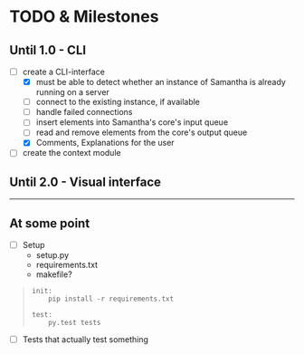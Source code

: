 # TODO & Milestones

## Until 1.0 - CLI

* [ ] create a CLI-interface
    * [x] must be able to detect whether an instance of Samantha is already running on a server
    * [ ] connect to the existing instance, if available
    * [ ] handle failed connections
    * [ ] insert elements into Samantha's core's input queue
    * [ ] read and remove elements from the core's output queue
    * [x] Comments, Explanations for the user
* [ ] create the context module

## Until 2.0 - Visual interface

---

## At some point

* [ ] Setup
    * setup.py
    * requirements.txt
    * makefile?

> ```
> init:
>     pip install -r requirements.txt
>
> test:
>     py.test tests
> ```

* [ ] Tests that actually test something
